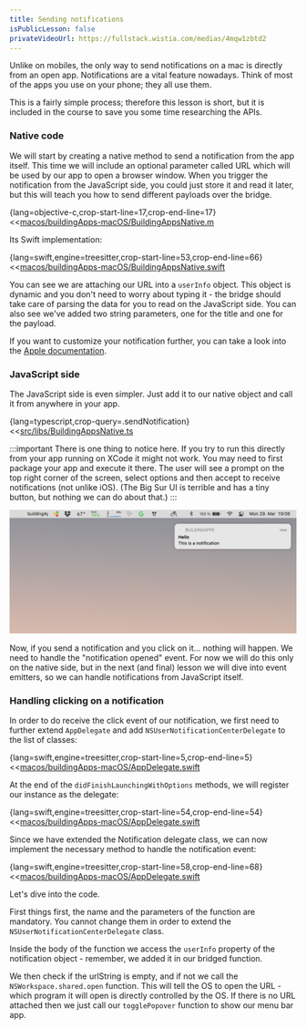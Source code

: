 ```yaml
---
title: Sending notifications
isPublicLesson: false
privateVideoUrl: https://fullstack.wistia.com/medias/4mqw1zbtd2
---
```


Unlike on mobiles, the only way to send notifications on a mac is directly from an open app. Notifications are a vital feature nowadays. Think of most of the apps you use on your phone; they all use them.

This is a fairly simple process; therefore this lesson is short, but it is included in the course to save you some time researching the APIs.

### Native code

We will start by creating a native method to send a notification from the app itself. This time we will include an optional parameter called URL which will be used by our app to open a browser window. When you trigger the notification from the JavaScript side, you could just store it and read it later, but this will teach you how to send different payloads over the bridge.

{lang=objective-c,crop-start-line=17,crop-end-line=17}
<<[macos/buildingApps-macOS/BuildingAppsNative.m](./protected/macos/buildingApps-macOS/BuildingAppsNative.m)

Its Swift implementation:

{lang=swift,engine=treesitter,crop-start-line=53,crop-end-line=66}
<<[macos/buildingApps-macOS/BuildingAppsNative.swift](./protected/macos/buildingApps-macOS/BuildingAppsNative.swift)

You can see we are attaching our URL into a `userInfo` object. This object is dynamic and you don't need to worry about typing it - the bridge should take care of parsing the data for you to read on the JavaScript side. You can also see we've added two string parameters, one for the title and one for the payload.

If you want to customize your notification further, you can take a look into the [Apple documentation](https://developer.apple.com/documentation/foundation/nsusernotification).

### JavaScript side

The JavaScript side is even simpler. Just add it to our native object and call it from anywhere in your app.

{lang=typescript,crop-query=.sendNotification}
<<[src/libs/BuildingAppsNative.ts](./protected/src/libs/BuildingAppsNative.ts)

:::important
There is one thing to notice here. If you try to run this directly from your app running on XCode it might not work. You may need to first package your app and execute it there. The user will see a prompt on the top right corner of the screen, select options and then accept to receive notifications (not unlike iOS). (The Big Sur UI is terrible and has a tiny button, but nothing we can do about that.)
:::

![Notification on big sur](./public/notification.png)

Now, if you send a notification and you click on it... nothing will happen. We need to handle the "notification opened" event. For now we will do this only on the native side, but in the next (and final) lesson we will dive into event emitters, so we can handle notifications from JavaScript itself.

### Handling clicking on a notification

In order to do receive the click event of our notification, we first need to further extend `AppDelegate` and add `NSUserNotificationCenterDelegate` to the list of classes:

{lang=swift,engine=treesitter,crop-start-line=5,crop-end-line=5}
<<[macos/buildingApps-macOS/AppDelegate.swift](./protected/macos/buildingApps-macOS/AppDelegate.swift)

At the end of the `didFinishLaunchingWithOptions` methods, we will register our instance as the delegate:

{lang=swift,engine=treesitter,crop-start-line=54,crop-end-line=54}
<<[macos/buildingApps-macOS/AppDelegate.swift](./protected/macos/buildingApps-macOS/AppDelegate.swift)

Since we have extended the Notification delegate class, we can now implement the necessary method to handle the notification event:

{lang=swift,engine=treesitter,crop-start-line=58,crop-end-line=68}
<<[macos/buildingApps-macOS/AppDelegate.swift](./protected/macos/buildingApps-macOS/AppDelegate.swift)

Let's dive into the code. 

First things first, the name and the parameters of the function are mandatory. You cannot change them in order to extend the `NSUserNotificationCenterDelegate` class.

Inside the body of the function we access the `userInfo` property of the notification object - remember, we added it in our bridged function.  

We then check if the urlString is empty, and if not we call the `NSWorkspace.shared.open` function. This will tell the OS to open the URL - which program it will open is directly controlled by the OS. If there is no URL attached then we just call our `togglePopover` function to show our menu bar app.